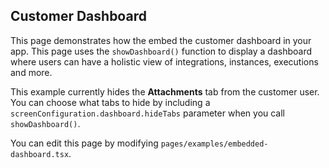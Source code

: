 ## Customer Dashboard

This page demonstrates how the embed the customer dashboard in your app.
This page uses the `showDashboard()` function to display a dashboard where users can have a holistic view of integrations, instances, executions and more.

This example currently hides the **Attachments** tab from the customer user.
You can choose what tabs to hide by including a `screenConfiguration.dashboard.hideTabs` parameter when you call `showDashboard()`.

You can edit this page by modifying `pages/examples/embedded-dashboard.tsx`.
